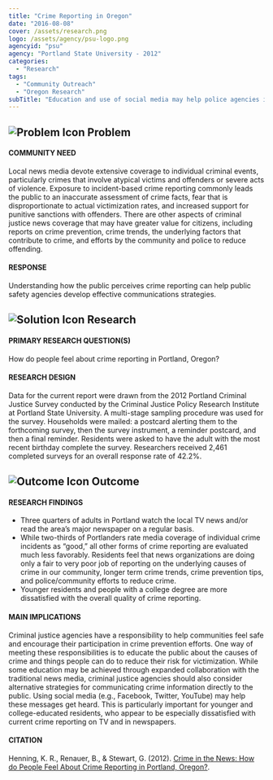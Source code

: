```yaml
---
title: "Crime Reporting in Oregon"
date: "2016-08-08"
cover: /assets/research.png
logo: /assets/agency/psu-logo.png
agencyid: "psu"
agency: "Portland State University - 2012"
categories:
  - "Research"
tags:
  - "Community Outreach"
  - "Oregon Research"
subTitle: "Education and use of social media may help police agencies increase satisfaction in crime reporting, encourage community participation in crime prevention efforts, and help communities feel safer."
---
```


## ![Problem Icon](https://github.com/google/material-design-icons/raw/master/alert/1x_web/ic_error_outline_black_48dp.png "Problem") Problem

#### COMMUNITY NEED

Local news media devote extensive coverage to individual criminal events, particularly crimes that involve atypical victims and offenders or severe acts of violence. Exposure to incident-based crime reporting commonly leads the public to an inaccurate assessment of crime facts, fear that is disproportionate to actual victimization rates, and increased support for punitive sanctions with offenders. There are other aspects of criminal justice news coverage that may have greater value for citizens, including reports on crime prevention, crime trends, the underlying factors that contribute to crime, and efforts by the community and police to reduce offending.

#### RESPONSE

Understanding how the public perceives crime reporting can help public safety agencies develop effective communications strategies.

## ![Solution Icon](https://github.com/google/material-design-icons/raw/master/action/1x_web/ic_lightbulb_outline_black_48dp.png "Solution") Research

#### PRIMARY RESEARCH QUESTION(S)

How do people feel about crime reporting in Portland, Oregon?

#### RESEARCH DESIGN

Data for the current report were drawn from the 2012 Portland Criminal Justice Survey conducted by the Criminal Justice Policy Research Institute at Portland State University. A multi-stage sampling procedure was used for the survey. Households were mailed: a postcard alerting them to the forthcoming survey, then the survey instrument, a reminder postcard, and then a final reminder. Residents were asked to have the adult with the most recent birthday complete the survey. Researchers received 2,461 completed surveys for an overall response rate of 42.2%.

## ![Outcome Icon](https://github.com/google/material-design-icons/raw/master/action/1x_web/ic_view_list_black_48dp.png "Outcome") Outcome

#### RESEARCH FINDINGS

* Three quarters of adults in Portland watch the local TV news and/or read the area’s major newspaper on a regular basis.
* While two-thirds of Portlanders rate media coverage of individual crime incidents as “good,” all other forms of crime reporting are evaluated much less favorably. Residents feel that news organizations are doing only a fair to very poor job of reporting on the underlying causes of crime in our community, longer term crime trends, crime prevention tips, and police/community efforts to reduce crime.
* Younger residents and people with a college degree are more dissatisfied with the overall quality of crime reporting.

#### MAIN IMPLICATIONS

Criminal justice agencies have a responsibility to help communities feel safe and encourage their participation in crime prevention efforts. One way of meeting these responsibilities is to educate the public about the causes of crime and things people can do to reduce their risk for victimization. While some education may be achieved through expanded collaboration with the traditional news media, criminal justice agencies should also consider alternative strategies for communicating crime information directly to the public. Using social media (e.g., Facebook, Twitter, YouTube) may help these messages get heard. This is particularly important for younger and college-educated residents, who appear to be especially dissatisfied with current crime reporting on TV and in newspapers.

#### CITATION

Henning, K. R., Renauer, B., & Stewart, G. (2012). [Crime in the News: How do People Feel About Crime Reporting in Portland, Oregon?](https://pdxscholar.library.pdx.edu/cgi/viewcontent.cgi?referer=https://scholar.google.com/&httpsredir=1&article=1002&context=cjpri_briefs).
